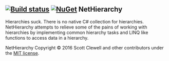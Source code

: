 [![Build status](https://ci.appveyor.com/api/projects/status/nxuqqo4bgu3v6lf6/branch/master?svg=true)](https://ci.appveyor.com/project/Scottz0r/nethierarchy/branch/master)
[![NuGet](https://img.shields.io/nuget/v/NetHierarchy.svg)](https://www.nuget.org/packages/NetHierarchy/)
NetHierarchy
----------------------------
Hierarchies suck. There is no native C# collection for hierarchies. NetHierarchy attempts to relieve some of the pains of working with hierarchies by implementing common hierarchy tasks and LINQ like functions to access data in a hierarchy.


NetHierarchy Copyright © 2016 Scott Clewell and other contributors under the [MIT license](LICENSE.txt).
